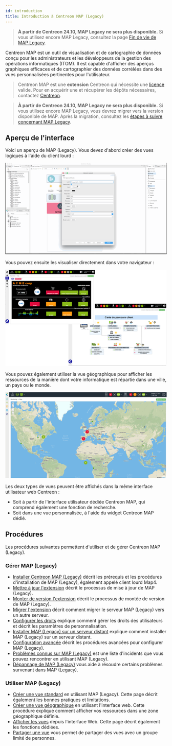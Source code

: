 ```yaml
---
id: introduction
title: Introduction à Centreon MAP (Legacy)
---
```


> **À partir de Centreon 24.10, MAP Legacy ne sera plus disponible.** Si vous utilisez encore MAP Legacy, consultez la page [Fin de vie de MAP Legacy](https://docs.centreon.com/fr/docs/graph-views/map-legacy-eol/).

Centreon MAP est un outil de visualisation et de cartographie de données conçu pour les administrateurs et les développeurs de la gestion des opérations informatiques (ITOM).
Il est capable d'afficher des aperçus graphiques efficaces et de cartographier des données corrélées dans des vues personnalisées pertinentes pour l'utilisateur.

> Centreon MAP est une **extension** Centreon qui nécessite une [licence](../administration/licenses.md) valide.
> Pour en acquérir une et récupérer les dépôts nécessaires, contactez [Centreon](mailto:sales@centreon.com).

> **À partir de Centreon 24.10, MAP Legacy ne sera plus disponible.** Si vous utilisez encore MAP Legacy, vous devrez migrer vers la version disponible de MAP. Après la migration, consultez les [étapes à suivre concernant MAP Legacy](https://docs.centreon.com/fr/docs/graph-views/map-legacy-eol/).

## Aperçu de l'interface

Voici un aperçu de MAP (Legacy). Vous devez d'abord créer des vues logiques à l'aide du client lourd :

![image](../assets/graph-views/desktop.gif)

Vous pouvez ensuite les visualiser directement dans votre navigateur :

![image](../assets/graph-views/first_page_web.png)

Vous pouvez également utiliser la vue géographique pour afficher les ressources de la manière dont votre informatique est répartie dans une ville, un pays ou le monde.

![image](../assets/graph-views/display_geo_view.gif)

Les deux types de vues peuvent être affichés dans la même interface utilisateur web Centreon :

- Soit à partir de l'interface utilisateur dédiée Centreon MAP, qui comprend également une fonction de recherche.
- Soit dans une vue personnalisée, à l'aide du widget Centreon MAP dédié.

## Procédures

Les procédures suivantes permettent d'utiliser et de gérer Centreon MAP (Legacy).

### Gérer MAP (Legacy)
  - [Installer Centreon MAP (Legacy)](install.md) décrit les prérequis et les procédures d'installation de MAP (Legacy), également appelé client lourd Map4.
  - [Mettre à jour l'extension](update.md) décrit le processus de mise à jour de MAP (Legacy).
  - [Monter de version l'extension](upgrade.md) décrit le processus de montée de version de MAP (Legacy).
  - [Migrer l'extension](migrate.md) décrit comment migrer le serveur MAP (Legacy) vers un autre serveur.
  - [Configurer les droits](configuration.md) explique comment gérer les droits des utilisateurs et décrit les paramètres de personnalisation.
  - [Installer MAP (Legacy) sur un serveur distant](remote-server.md) explique comment installer MAP (Legacy) sur un serveur distant.
  - [Configuration avancée](advanced-configuration.md) décrit les procédures avancées pour configurer MAP (Legacy).
  - [Problèmes connus sur MAP (Legacy)](known-issues.md) est une liste d'incidents que vous pouvez rencontrer en utilisant MAP (Legacy).
  - [Dépannage de MAP (Legacy)](troubleshooter.md) vous aide à résoudre certains problèmes survenant dans MAP (Legacy).

### Utiliser MAP (Legacy)
  - [Créer une vue standard](create-standard-view.md) en utilisant MAP (Legacy). Cette page décrit également les bonnes pratiques et limitations.
  - [Créer une vue géographique](create-geo-views.md) en utilisant l'interface web. Cette procédure explique comment afficher vos ressources dans une zone géographique définie.
  - [Afficher les vues](display-view.md) depuis l'interface Web. Cette page décrit également les fonctions dédiées.
  - [Partager une vue](share-view.md) vous permet de partager des vues avec un groupe limité de personnes.
